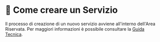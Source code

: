 # 📜 Come creare un Servizio

Il processo di creazione di un nuovo servizio avviene all'interno dell'Area Riservata. Per maggiori informazioni è possibile consultare la [Guida Tecnica](https://docs.pagopa.it/io-guida-tecnica/funzionalita/pubblicare-un-servizio/creare-un-servizio).
